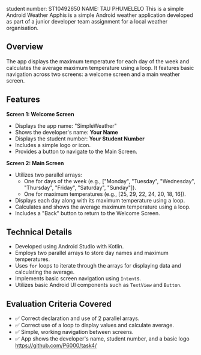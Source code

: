 student number: ST10492650
NAME: TAU PHUMELELO
This is a simple Android Weather Apphis is a simple Android weather application developed as part of a junior developer team assignment for a local weather organisation.

## Overview

The app displays the maximum temperature for each day of the week and calculates the average maximum temperature using a loop. It features basic navigation across two screens: a welcome screen and a main weather screen.

## Features

**Screen 1: Welcome Screen**

* Displays the app name: "SimpleWeather"
* Shows the developer's name: **Your Name**
* Displays the student number: **Your Student Number**
* Includes a simple logo or icon.
* Provides a button to navigate to the Main Screen.

**Screen 2: Main Screen**

* Utilizes two parallel arrays:
    * One for days of the week (e.g., ["Monday", "Tuesday", "Wednesday", "Thursday", "Friday", "Saturday", "Sunday"]).
    * One for maximum temperatures (e.g., [25, 29, 22, 24, 20, 18, 16]).
* Displays each day along with its maximum temperature using a loop.
* Calculates and shows the average maximum temperature using a loop.
* Includes a "Back" button to return to the Welcome Screen.

## Technical Details

* Developed using Android Studio with Kotlin.
* Employs two parallel arrays to store day names and maximum temperatures.
* Uses `for` loops to iterate through the arrays for displaying data and calculating the average.
* Implements basic screen navigation using `Intent`s.
* Utilizes basic Android UI components such as `TextView` and `Button`.

## Evaluation Criteria Covered

* ✅ Correct declaration and use of 2 parallel arrays.
* ✅ Correct use of a loop to display values and calculate average.
* ✅ Simple, working navigation between screens.
* ✅ App shows the developer's name, student number, and a basic logo
https://github.com/P6000/task4/
